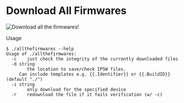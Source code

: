 Download All Firmwares
======================

![Download all the firmwares!](https://dl.dropboxusercontent.com/u/38032597/content/blogs/BsyVbxlCIAAiBtC.jpg)

Usage

```
$ ./allthefirmwares --help
Usage of ./allthefirmwares:
  -c	just check the integrity of the currently downloaded files
  -d string
    	the location to save/check IPSW files.
	 Can include templates e.g. {{.Identifier}} or {{.BuildID}} (default "./")
  -i string
    	only download for the specified device
  -r	redownload the file if it fails verification (w/ -c)
```
